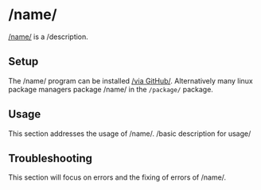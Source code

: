 # /name/

[/name/]() is a /description.

## Setup

The /name/ program can be installed [/via GitHub/]().
Alternatively many linux package managers package /name/ in the `/package/`
package.

## Usage

This section addresses the usage of /name/.
/basic description for usage/

## Troubleshooting 

This section will focus on errors and the fixing of errors of /name/.

